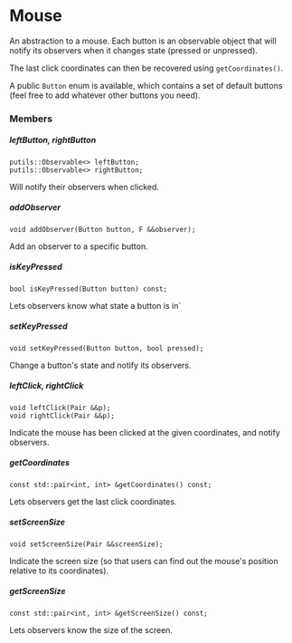 # Mouse

An abstraction to a mouse. Each button is an observable object that will notify its observers when it changes state (pressed or unpressed).

The last click coordinates can then be recovered using `getCoordinates()`.

A public `Button` enum is available, which contains a set of default buttons (feel free to add whatever other buttons you need).

### Members

##### leftButton, rightButton
```
putils::Observable<> leftButton;
putils::Observable<> rightButton;
```
Will notify their observers when clicked.

##### addObserver
```
void addObserver(Button button, F &&observer);
```
Add an observer to a specific button.

##### isKeyPressed
```
bool isKeyPressed(Button button) const;
```
Lets observers know what state a button is in`

##### setKeyPressed
```
void setKeyPressed(Button button, bool pressed);
```
Change a button's state and notify its observers.

##### leftClick, rightClick
```
void leftClick(Pair &&p);
void rightClick(Pair &&p);
```
Indicate the mouse has been clicked at the given coordinates, and notify observers.

##### getCoordinates
```
const std::pair<int, int> &getCoordinates() const;
```
Lets observers get the last click coordinates.

##### setScreenSize
```
void setScreenSize(Pair &&screenSize);
```
Indicate the screen size (so that users can find out the mouse's position relative to its coordinates).

##### getScreenSize
```
const std::pair<int, int> &getScreenSize() const;
```
Lets observers know the size of the screen.
